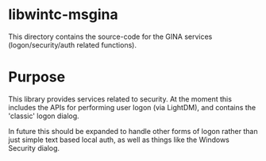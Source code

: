 # libwintc-msgina
This directory contains the source-code for the GINA services (logon/security/auth related functions).

# Purpose
This library provides services related to security. At the moment this includes the APIs for performing user logon (via LightDM), and contains the 'classic' logon dialog.

In future this should be expanded to handle other forms of logon rather than just simple text based local auth, as well as things like the Windows Security dialog.
